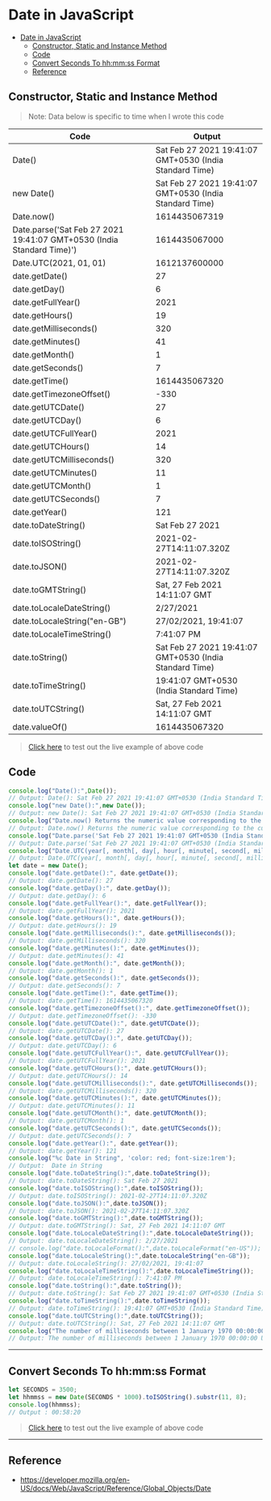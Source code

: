 # Date in JavaScript

- [Date in JavaScript](#date-in-javascript)
  - [Constructor, Static and Instance Method](#constructor-static-and-instance-method)
  - [Code](#code)
  - [Convert Seconds To hh:mm:ss Format](#convert-seconds-to-hhmmss-format)
  - [Reference](#reference)

## Constructor, Static and Instance Method

> Note: Data below is specific to time when I wrote this code

|Code|Output|
|-|-|
|Date()|Sat Feb 27 2021 19:41:07 GMT+0530 (India Standard Time)|
|new Date()|Sat Feb 27 2021 19:41:07 GMT+0530 (India Standard Time)|
|Date.now()|1614435067319|
|Date.parse('Sat Feb 27 2021 19:41:07 GMT+0530 (India Standard Time)')|1614435067000|
|Date.UTC(2021, 01, 01)|1612137600000|
|date.getDate()|27|
|date.getDay()|6|
|date.getFullYear()|2021|
|date.getHours()|19|
|date.getMilliseconds()|320|
|date.getMinutes()|41|
|date.getMonth()|1|
|date.getSeconds()|7|
|date.getTime()|1614435067320|
|date.getTimezoneOffset()|-330|
|date.getUTCDate()|27|
|date.getUTCDay()|6|
|date.getUTCFullYear()|2021|
|date.getUTCHours()|14|
|date.getUTCMilliseconds()|320|
|date.getUTCMinutes()|11|
|date.getUTCMonth()|1|
|date.getUTCSeconds()|7|
|date.getYear()|121|
|date.toDateString()|Sat Feb 27 2021|
|date.toISOString()|2021-02-27T14:11:07.320Z|
|date.toJSON()|2021-02-27T14:11:07.320Z|
|date.toGMTString()|Sat, 27 Feb 2021 14:11:07 GMT|
|date.toLocaleDateString()|2/27/2021|
|date.toLocaleString("en-GB")|27/02/2021, 19:41:07|
|date.toLocaleTimeString()|7:41:07 PM|
|date.toString()|Sat Feb 27 2021 19:41:07 GMT+0530 (India Standard Time)|
|date.toTimeString()|19:41:07 GMT+0530 (India Standard Time)|
|date.toUTCString()|Sat, 27 Feb 2021 14:11:07 GMT|
|date.valueOf()|1614435067320|

> [Click here](./example/) to test out the live example of above code

## Code

```javascript
console.log("Date():",Date());
// Output: Date(): Sat Feb 27 2021 19:41:07 GMT+0530 (India Standard Time)
console.log("new Date():",new Date());
// Output: new Date(): Sat Feb 27 2021 19:41:07 GMT+0530 (India Standard Time)
console.log("Date.now() Returns the numeric value corresponding to the current time—the number of milliseconds elapsed since January 1, 1970 00:00:00 UTC, with leap seconds ignored. Date.now():",Date.now());
// Output: Date.now() Returns the numeric value corresponding to the current time—the number of milliseconds elapsed since January 1, 1970 00:00:00 UTC, with leap seconds ignored. Date.now(): 1614435067319
console.log("Date.parse('Sat Feb 27 2021 19:41:07 GMT+0530 (India Standard Time)'):",Date.parse("Sat Feb 27 2021 19:41:07 GMT+0530 (India Standard Time)"));
// Output: Date.parse('Sat Feb 27 2021 19:41:07 GMT+0530 (India Standard Time)'): 1614435067000
console.log("Date.UTC(year[, month[, day[, hour[, minute[, second[, millisecond]]]]]]) : Date.UTC(2021, 01, 01):",Date.UTC(2021, 01, 01));
// Output: Date.UTC(year[, month[, day[, hour[, minute[, second[, millisecond]]]]]]) : Date.UTC(2021, 01, 01): 1612137600000
let date = new Date();
console.log("date.getDate():", date.getDate());
// Output: date.getDate(): 27
console.log("date.getDay():", date.getDay());
// Output: date.getDay(): 6
console.log("date.getFullYear():", date.getFullYear());
// Output: date.getFullYear(): 2021
console.log("date.getHours():", date.getHours());
// Output: date.getHours(): 19
console.log("date.getMilliseconds():", date.getMilliseconds());
// Output: date.getMilliseconds(): 320
console.log("date.getMinutes():", date.getMinutes());
// Output: date.getMinutes(): 41
console.log("date.getMonth():", date.getMonth());
// Output: date.getMonth(): 1
console.log("date.getSeconds():", date.getSeconds());
// Output: date.getSeconds(): 7
console.log("date.getTime():", date.getTime());
// Output: date.getTime(): 1614435067320
console.log("date.getTimezoneOffset():", date.getTimezoneOffset());
// Output: date.getTimezoneOffset(): -330
console.log("date.getUTCDate():", date.getUTCDate());
// Output: date.getUTCDate(): 27
console.log("date.getUTCDay():", date.getUTCDay());
// Output: date.getUTCDay(): 6
console.log("date.getUTCFullYear():", date.getUTCFullYear());
// Output: date.getUTCFullYear(): 2021
console.log("date.getUTCHours():", date.getUTCHours());
// Output: date.getUTCHours(): 14
console.log("date.getUTCMilliseconds():", date.getUTCMilliseconds());
// Output: date.getUTCMilliseconds(): 320
console.log("date.getUTCMinutes():", date.getUTCMinutes());
// Output: date.getUTCMinutes(): 11
console.log("date.getUTCMonth():", date.getUTCMonth());
// Output: date.getUTCMonth(): 1
console.log("date.getUTCSeconds():", date.getUTCSeconds());
// Output: date.getUTCSeconds(): 7
console.log("date.getYear():", date.getYear());
// Output: date.getYear(): 121
console.log("%c Date in String", 'color: red; font-size:1rem');
// Output:  Date in String
console.log("date.toDateString():",date.toDateString());
// Output: date.toDateString(): Sat Feb 27 2021
console.log("date.toISOString():",date.toISOString());
// Output: date.toISOString(): 2021-02-27T14:11:07.320Z
console.log("date.toJSON():",date.toJSON());
// Output: date.toJSON(): 2021-02-27T14:11:07.320Z
console.log("date.toGMTString():",date.toGMTString());
// Output: date.toGMTString(): Sat, 27 Feb 2021 14:11:07 GMT
console.log("date.toLocaleDateString():",date.toLocaleDateString());
// Output: date.toLocaleDateString(): 2/27/2021
// console.log("date.toLocaleFormat():",date.toLocaleFormat("en-US"));
console.log("date.toLocaleString():",date.toLocaleString("en-GB"));
// Output: date.toLocaleString(): 27/02/2021, 19:41:07
console.log("date.toLocaleTimeString():",date.toLocaleTimeString());
// Output: date.toLocaleTimeString(): 7:41:07 PM
console.log("date.toString():",date.toString());
// Output: date.toString(): Sat Feb 27 2021 19:41:07 GMT+0530 (India Standard Time)
console.log("date.toTimeString():",date.toTimeString());
// Output: date.toTimeString(): 19:41:07 GMT+0530 (India Standard Time)
console.log("date.toUTCString():",date.toUTCString());
// Output: date.toUTCString(): Sat, 27 Feb 2021 14:11:07 GMT
console.log("The number of milliseconds between 1 January 1970 00:00:00 UTC and the given date. date.valueOf():",date.valueOf());
// Output: The number of milliseconds between 1 January 1970 00:00:00 UTC and the given date. date.valueOf(): 1614435067320
```

---

## Convert Seconds To hh:mm:ss Format

```js
let SECONDS = 3500;
let hhmmss = new Date(SECONDS * 1000).toISOString().substr(11, 8);
console.log(hhmmss);
// Output : 00:58:20
```

> [Click here](./example/) to test out the live example of above code

---

## Reference

- <https://developer.mozilla.org/en-US/docs/Web/JavaScript/Reference/Global_Objects/Date>
